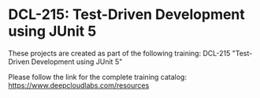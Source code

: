 # DCL-215: Test-Driven Development using JUnit 5

These projects are created as part of the following training: DCL-215 "Test-Driven Development using JUnit 5"

Please follow the link for the complete training catalog: https://www.deepcloudlabs.com/resources
